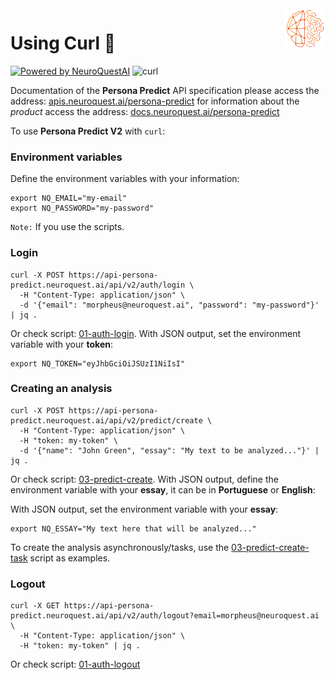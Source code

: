 <img src="https://raw.githubusercontent.com/NeuroQuestAi/neuroquestai.github.io/main/brand/products/persona-predict/persona-predict-orange-128.png" align="right" width="65" height="65"/>

# Using Curl 🚀

[![Powered by NeuroQuestAI](https://img.shields.io/badge/powered%20by-NeuroQuestAI-orange.svg?style=flat&colorA=E1523D&colorB=007D8A)](
https://neuroquest.ai)
![curl](https://img.shields.io/static/v2.svg?label=curl&message=8.0%20&color=orange)

Documentation of the **Persona Predict** API specification please access the address: [apis.neuroquest.ai/persona-predict](https://apis.neuroquest.ai/persona-predict/) for 
information about the *product* access the address: [docs.neuroquest.ai/persona-predict](https://docs.neuroquest.ai/persona-predict/)

To use **Persona Predict V2** with `curl`:

### Environment variables

Define the environment variables with your information:

```shell
export NQ_EMAIL="my-email"
export NQ_PASSWORD="my-password"
```

`Note:` If you use the scripts.

### Login

```shell
curl -X POST https://api-persona-predict.neuroquest.ai/api/v2/auth/login \
  -H "Content-Type: application/json" \
  -d '{"email": "morpheus@neuroquest.ai", "password": "my-password"}' | jq .
```

Or check script: [01-auth-login](01-auth-login). With JSON output, set the environment variable with your **token**:

```shell
export NQ_TOKEN="eyJhbGciOiJSUzI1NiIsI"
```

### Creating an analysis

```shell
curl -X POST https://api-persona-predict.neuroquest.ai/api/v2/predict/create \
  -H "Content-Type: application/json" \
  -H "token: my-token" \
  -d '{"name": "John Green", "essay": "My text to be analyzed..."}' | jq .
```

Or check script: [03-predict-create](03-predict-create). With JSON output, define the environment variable with your **essay**, it can be in **Portuguese** or **English**:

With JSON output, set the environment variable with your **essay**:

```shell
export NQ_ESSAY="My text here that will be analyzed..."
```

To create the analysis asynchronously/tasks, use the [03-predict-create-task](03-predict-create-task) script as examples.

### Logout

```shell
curl -X GET https://api-persona-predict.neuroquest.ai/api/v2/auth/logout?email=morpheus@neuroquest.ai \
  -H "Content-Type: application/json" \
  -H "token: my-token" | jq .
```

Or check script: [01-auth-logout](products/persona-predict/curl/01-auth-logout)


